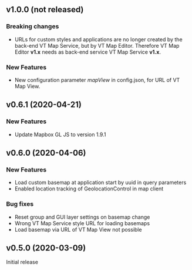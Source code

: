 ## v1.0.0 (not released)
### Breaking changes
* URLs for custom styles and applications are no longer created by the back-end VT Map Service, but by VT Map Editor. Therefore VT Map Editor __v1.x__ needs as back-end service VT Map Service __v1.x__.

### New Features
* New configuration parameter _mapView_ in config.json, for URL of VT Map View.

## v0.6.1 (2020-04-21)
### New Features
* Update Mapbox GL JS to version 1.9.1

## v0.6.0 (2020-04-06)
### New Features
* Load custom basemap at application start by uuid in query parameters
* Enabled location tracking of GeolocationControl in map client

### Bug fixes
* Reset group and GUI layer settings on basemap change
* Wrong VT Map Service style URL for loading basemaps 
* Load basemap via URL of VT Map View not possible

## v0.5.0 (2020-03-09)
Initial release
